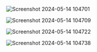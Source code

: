 ![Screenshot 2024-05-14 104701](https://github.com/WCARL12/SuperSimpleDev_Javascript_Course/assets/139624156/db7c4d14-7e32-49db-ba84-15bf97d2663e)

![Screenshot 2024-05-14 104709](https://github.com/WCARL12/SuperSimpleDev_Javascript_Course/assets/139624156/53520112-cdec-42fd-be82-b2773b0b66ce)

![Screenshot 2024-05-14 104722](https://github.com/WCARL12/SuperSimpleDev_Javascript_Course/assets/139624156/fc402507-8b07-4851-b1c1-095f802b46a3)

![Screenshot 2024-05-14 104738](https://github.com/WCARL12/SuperSimpleDev_Javascript_Course/assets/139624156/4f2dedd2-9122-4079-a633-2665ae89d7e4)
